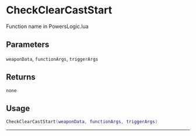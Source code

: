 # CheckClearCastStart
Function name in PowersLogic.lua
## Parameters
`weaponData`, `functionArgs`, `triggerArgs`
## Returns
`none`
## Usage
```lua
CheckClearCastStart(weaponData, functionArgs, triggerArgs)
```
---
